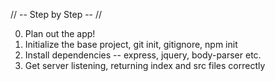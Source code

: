 // -- Step by Step -- //

0. Plan out the app!
1. Initialize the base project, git init, gitignore, npm init
2. Install dependencies -- express, jquery, body-parser etc.
3. Get server listening, returning index and src files correctly

